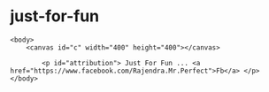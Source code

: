 # just-for-fun
<!DOCTYPE html>
<html lang="en">
    <title>Bouncing Balls | HTML5 Canvas</title>
    <meta charset="utf-8">
	<link rel="stylesheet" href="css/main.css" />
	<script type="text/javascript" src="http://ajax.googleapis.com/ajax/libs/jquery/1/jquery.min.js"></script>
	<script type="text/javascript" src="js/main.js"></script>
	
	<body>
		<canvas id="c" width="400" height="400"></canvas>
		
			<p id="attribution"> Just For Fun ... <a href="https://www.facebook.com/Rajendra.Mr.Perfect">Fb</a> </p>
	</body>
</html>
